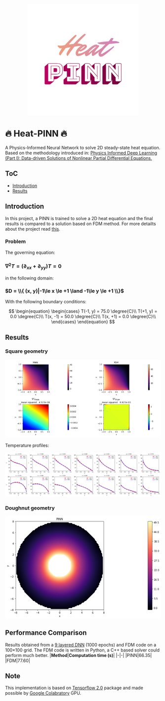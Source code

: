 <p align="center">
  <img src="https://github.com/314arhaam/heat-pinn/blob/main/gallery/2023-11-08-19-09-09_EDIT.org.png" width="360" title="Heat-PINN; made by EDIT.org">
</p>  

# 🔥 $\textbf{Heat-PINN}$ 🔥

<p> A Physics-Informed Neural Network to solve 2D steady-state heat equation. Based on the methodology introduced in: <a href="https://arxiv.org/abs/1711.10561">Physics Informed Deep Learning (Part I): Data-driven Solutions of Nonlinear Partial Differential Equations.</a></p>  

## **ToC**
 - [Introduction](#intro)
 - [Results](#res)


## Introduction <a name="intro"></a>
In this project, a PINN is trained to solve a 2D heat equation and the final results is compared to a solution based on FDM method. 
For more detailts about the project read [this](https://github.com/314arhaam/burger-pinn).
### Problem
The governing equation:  
  
### $\nabla^2{T} = (\partial_{xx}+\partial_{yy})T=0$  
in the following domain:  
  

### $D = \\{ (x, y)|-1\le x \le +1 \land -1\le y \le +1 \\}$
With the following boundary conditions:
  

$$
\begin{equation}
  \begin{cases}
    T(-1, y) = 75.0 \degree{C}\\
    T(+1, y) = 0.0 \degree{C}\\
    T(x, -1) = 50.0 \degree{C}\\  
    T(x, +1) = 0.0 \degree{C}\\
  \end{cases}
\end{equation}
$$

## Results <a name="res"></a>
  
### Square geometry 
<p align="center">
  <img src="https://github.com/314arhaam/heat-pinn/blob/main/gallery/results_compare.png" title="pinn-vs-fdm">
</p> 
Temperature profiles:  
<p align="center">
  <img src="https://github.com/314arhaam/heat-pinn/blob/main/gallery/profiles.png" title="profiles">
</p>

### Doughnut geometry
<p align="center">
  <img src="https://github.com/314arhaam/heat-pinn/blob/main/gallery/heat_pinn_doughnotts.png" title="doughnotts">
</p>


## Performance Comparison
Results obtained from a [9 layered DNN](https://github.com/314arhaam/heat-pinn/blob/main/gallery/model_plot.png) (1000 epochs) and FDM code on a 100×100 grid. The FDM code is written in Python, a C++ based solver could perform much better.
|**Method**|**Computation time (s)**|
|-|-|
|PINN|66.35|
|FDM|77.60|


## Note
This implementation is based on [Tensorflow 2.0](https://www.tensorflow.org/guide/effective_tf2) package and made possible by [Google Colabratory](https://colab.research.google.com) GPU.
